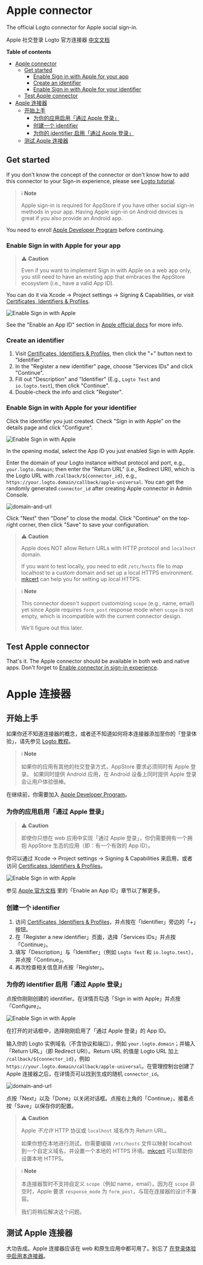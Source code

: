 # Apple connector

The official Logto connector for Apple social sign-in.

Apple 社交登录 Logto 官方连接器 [中文文档](#apple-连接器)

**Table of contents**

- [Apple connector](#apple-connector)
  - [Get started](#get-started)
    - [Enable Sign in with Apple for your app](#enable-sign-in-with-apple-for-your-app)
    - [Create an identifier](#create-an-identifier)
    - [Enable Sign in with Apple for your identifier](#enable-sign-in-with-apple-for-your-identifier)
  - [Test Apple connector](#test-apple-connector)
- [Apple 连接器](#apple-连接器)
  - [开始上手](#开始上手)
    - [为你的应用启用「通过 Apple 登录」](#为你的应用启用通过-apple-登录)
    - [创建一个 identifier](#创建一个-identifier)
    - [为你的 identifier 启用「通过 Apple 登录」](#为你的-identifier-启用通过-apple-登录)
  - [测试 Apple 连接器](#测试-apple-连接器)

## Get started

If you don't know the concept of the connector or don't know how to add this connector to your Sign-in experience, please see [Logto tutorial](https://docs.logto.io/docs/tutorials/get-started/enable-social-sign-in).

> ℹ️ **Note**
> 
> Apple sign-in is required for AppStore if you have other social sign-in methods in your app.
> Having Apple sign-in on Android devices is great if you also provide an Android app.

You need to enroll [Apple Developer Program](https://developer.apple.com/programs/) before continuing.

### Enable Sign in with Apple for your app

> ⚠️ **Caution**
> 
> Even if you want to implement Sign in with Apple on a web app only, you still need to have an existing app that embraces the AppStore ecosystem (i.e., have a valid App ID).

You can do it via Xcode -> Project settings -> Signing & Capabilities, or visit [Certificates, Identifiers & Profiles](https://developer.apple.com/account/resources/identifiers/list/bundleId).

![Enable Sign in with Apple](/packages/connector-apple/docs/enable-sign-in-with-apple-in-xcode.png)

See the "Enable an App ID" section in [Apple official docs](https://developer.apple.com/documentation/sign_in_with_apple/configuring_your_environment_for_sign_in_with_apple) for more info.

### Create an identifier

1. Visit [Certificates, Identifiers & Profiles](https://developer.apple.com/account/resources/identifiers/list/serviceId), then click the "+" button next to "Identifier".
2. In the "Register a new identifier" page, choose "Services IDs" and click "Continue".
3. Fill out "Description" and "Identifier" (E.g., `Logto Test` and `io.logto.test`), then click "Continue".
4. Double-check the info and click "Register".

### Enable Sign in with Apple for your identifier

Click the identifier you just created. Check "Sign in with Apple" on the details page and click "Configure".

![Enable Sign in with Apple](/packages/connector-apple/docs/enable-sign-in-with-apple.png)

In the opening modal, select the App ID you just enabled Sign in with Apple.

Enter the domain of your Logto instance without protocol and port, e.g., `your.logto.domain`; then enter the "Return URL" (i.e., Redirect URI), which is the Logto URL with `/callback/${connector_id}`, e.g., `https://your.logto.domain/callback/apple-universal`. You can get the randomly generated `connector_id` after creating Apple connector in Admin Console.

![domain-and-url](/packages/connector-apple/docs/domain-and-url.png)

Click "Next" then "Done" to close the modal. Click "Continue" on the top-right corner, then click "Save" to save your configuration.

> ⚠️ **Caution**
> 
> Apple does NOT allow Return URLs with HTTP protocol and `localhost` domain.
> 
> If you want to test locally, you need to edit `/etc/hosts` file to map localhost to a custom domain and set up a local HTTPS environment. [mkcert](https://github.com/FiloSottile/mkcert) can help you for setting up local HTTPS.

> ℹ️ **Note**
> 
> This connector doesn't support customizing `scope` (e.g., name, email) yet since Apple requires `form_post` response mode when `scope` is not empty, which is incompatible with the current connector design.
> 
> We'll figure out this later.

## Test Apple connector

That's it. The Apple connector should be available in both web and native apps. Don't forget to [Enable connector in sign-in experience](https://docs.logto.io/docs/tutorials/get-started/enable-social-sign-in#enable-connector-in-sign-in-experience).

# Apple 连接器

## 开始上手

如果你还不知道连接器的概念，或者还不知道如何将本连接器添加至你的「登录体验」，请先参见 [Logto 教程](https://docs.logto.io/zh-cn/docs/tutorials/get-started/enable-social-sign-in)。

> ℹ️ **Note**
> 
> 如果你的应用有其他的社交登录方式，AppStore 要求必须同时有 Apple 登录。
> 如果同时提供 Android 应用，在 Android 设备上同时提供 Apple 登录会让用户体验很棒。

在继续前，你需要加入 [Apple Developer Program](https://developer.apple.com/programs/)。

### 为你的应用启用「通过 Apple 登录」

> ⚠️ **Caution**
> 
> 即使你只想在 web 应用中实现「通过 Apple 登录」，你仍需要拥有一个拥抱 AppStore 生态的应用（即：有一个有效的 App ID）。

你可以通过 Xcode -> Project settings -> Signing & Capabilities 来启用，或者访问 [Certificates, Identifiers & Profiles](https://developer.apple.com/account/resources/identifiers/list/bundleId)。

![Enable Sign in with Apple](/packages/connector-apple/docs/enable-sign-in-with-apple-in-xcode.png)

参见 [Apple 官方文档](https://developer.apple.com/documentation/sign_in_with_apple/configuring_your_environment_for_sign_in_with_apple) 里的「Enable an App ID」章节以了解更多。

### 创建一个 identifier

1. 访问 [Certificates, Identifiers & Profiles](https://developer.apple.com/account/resources/identifiers/list/serviceId)，并点按在「Identifier」旁边的「+」按钮。
2. 在「Register a new identifier」页面，选择「Services IDs」并点按「Continue」。
3. 填写「Description」与「Identifier」（例如 `Logto Test` 和 `io.logto.test`），并点按「Continue」。
4. 再次检查相关信息并点按「Register」。

### 为你的 identifier 启用「通过 Apple 登录」

点按你刚刚创建的 identifier。在详情页勾选「Sign in with Apple」并点按「Configure」。

![Enable Sign in with Apple](/packages/connector-apple/docs/enable-sign-in-with-apple.png)

在打开的对话框中，选择刚刚启用了「通过 Apple 登录」的 App ID。

输入你的 Logto 实例域名（不含协议和端口），例如 `your.logto.domain`；并输入「Return URL」（即 Redirect URI）。Return URL 的值是 Logto URL 加上 `/callback/${connector_id}`，例如 `https://your.logto.domain/callback/apple-universal`。在管理控制台创建了 Apple 连接器之后，在详情页可以找到生成的随机 `connector_id`。

![domain-and-url](/packages/connector-apple/docs/domain-and-url.png)

点按「Next」以及「Done」以关闭对话框。点按右上角的「Continue」，接着点按「Save」以保存你的配置。

> ⚠️ **Caution**
> 
> Apple _不允许_ HTTP 协议或 `localhost` 域名作为 Return URL。
> 
> 如果你想在本地进行测试，你需要编辑 `/etc/hosts` 文件以映射 localhost 到一个自定义域名，并设置一个本地的 HTTPS 环境。[mkcert](https://github.com/FiloSottile/mkcert) 可以帮助你设置本地 HTTPS。

> ℹ️ **Note**
> 
> 本连接器暂时不支持自定义 `scope`（例如 name，email）。因为在 `scope` 非空时，Apple 要求 `response_mode` 为 `form_post`，与现在连接器的设计不兼容。
> 
> 我们将稍后解决这个问题。

## 测试 Apple 连接器

大功告成。Apple 连接器应该在 web 和原生应用中都可用了。别忘了 [在登录体验中启用本连接器](https://docs.logto.io/zh-cn/docs/tutorials/get-started/enable-social-sign-in/#%E5%9C%A8%E7%99%BB%E5%BD%95%E4%BD%93%E9%AA%8C%E4%B8%AD%E5%90%AF%E7%94%A8%E8%BF%9E%E6%8E%A5%E5%99%A8)。
